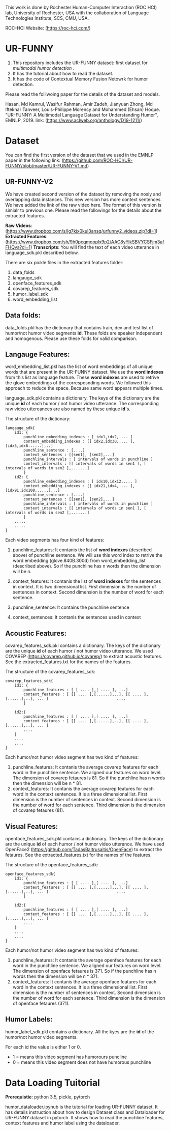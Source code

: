
This work is done by Rochester Human-Computer Interaction (ROC HCI) lab, University of Rochester, USA with the collaboration of Language Technologies Institute, SCS, CMU, USA.

ROC-HCI Website: (https://roc-hci.com/) 

# UR-FUNNY
 
1. This repository includes the UR-FUNNY dataset: first dataset for *multimodal humor detection* .
2. It has the tutorial about how to read the dataset.
3. It has the code of Contextual Memory Fusion Netowrk for humor detection.

Please read the folllwoing paper for the details of the dataset and models.

Hasan, Md Kamrul, Wasifur Rahman, Amir Zadeh, Jianyuan Zhong, Md Iftekhar Tanveer, Louis-Philippe Morency and Mohammed (Ehsan) Hoque. "UR-FUNNY: A Multimodal Language Dataset for Understanding Humor", EMNLP, 2019. link: (https://www.aclweb.org/anthology/D19-1211/)


# Dataset

You can find the first version of the dataset that we used in the EMNLP paper in the following link: (https://github.com/ROC-HCI/UR-FUNNY/blob/master/UR-FUNNY-V1.md)

## UR-FUNNY-V2
We have created second version of the dataset by removing the nosiy and overlapping data instances. This new version has more context sentences. We have added the link of the raw video here. The format of this version is simialr to previous one. Please read the followings for the details about the extracted features. 

**Raw Videos**: (https://www.dropbox.com/s/lg7kjx0kul3ansq/urfunny2_videos.zip?dl=1)  
**Extracted Features**: (https://www.dropbox.com/sh/9h0pcqmqoplx9p2/AAC8yYikSBVYCSFjm3afFHQva?dl=1)
**Transcripts**: You will find the text of each video utterance in language_sdk.pkl described below.

There are six pickle files in the extracted features folder:

1. data_folds 
2. langauge_sdk
3. openface_features_sdk
4. covarep_features_sdk
5. humor_label_sdk
6. word_embedding_list



## Data folds:

data_folds.pkl has the dictionary that contains train, dev and test list of humor/not humor video segments **id**. These folds are speaker independent and homogenous. Please use these folds for valid comparison.


## Langauge Features:

word_embedding_list.pkl has the list of word embeddings of all unique words that are present in the UR-FUNNY dataset. We use the **word indexes** from this list as language feature. These **word indexes** are used to retrive the glove embeddings of the corresposnding words. We followed this approach to reduce the space. Because same word appears multiple times.


language_sdk.pkl contains a dictionary. The keys of the dictionary are the unique **id** of each humor / not humor video utterance. The corresponding raw video uttereances are also named by these unique **id**'s.

The structure of the dictionary:

```
langauge_sdk{
	id1: {
		punchline_embedding_indexes : [ idx1,idx2,.... ]
		context_embedding_indexes : [[ idx2,idx30,.... ],[idx5,idx6......],..]	
		punchline_sentence : [....]
		context_sentences : [[sen1], [sen2],...]
		punchline_intervals : [ intervals of words in punchline ]
		context_intervals : [[ intervals of words in sen1 ], [ intervals of words in sen2 ],.......]
		}
	id2: {
		punchline_embedding_indexes : [ idx10,idx12,.... ]
		context_embedding_indexes : [[ idx21,idx4,.... ],[idx91,idx100......],..]	
		punchline_sentence : [....]
		context_sentences : [[sen1], [sen2],...]
		punchline_intervals : [ intervals of words in punchline ]
		context_intervals : [[ intervals of words in sen1 ], [ intervals of words in sen2 ],.......]				 
		}
	.....
	.....
}
```

Each video segments has four kind of features: 

1. punchline_features: It contanis the list of **word indexes** (described above) of punchline sentence. We will use this word index to retrive the word embedding (glove.840B.300d) from word_embedding_list (described above). So if the punchline has n words then the dimension will be n.

2. context_features: It contanis the list of **word indexes** for the sentences in context. It is two dimensional list. First dimension is the number of sentences in context. Second dimension is the number of word for each sentence.

3. punchline_sentence: It contains the punchline sentence

4. context_sentences: It contanis the sentences used in context


## Acoustic Features:

covarep_features_sdk.pkl contains a dictionary. The keys of the dictionary are the unique **id** of each humor / not humor video utterance. We used COVAREP (https://covarep.github.io/covarep/) to extract acoustic features. See the extracted_features.txt for the names of the features.

The structure of the covarep_features_sdk:

```
covarep_features_sdk{
	id1: {
		punchline_features : [ [ .... ],[ .... ], ...]
		context_features : [ [[ .... ],[......],..], [[ .... ],[......],..], ... ]							 	....
		}

	id2:{
		punchline_features : [ [ .... ],[ .... ], ...]
		context_features : [ [[ .... ],[......],..], [[ .... ],[......],..], ... ]
		....
	}
	....
	....
}
```

Each humor/not humor video segment has two kind of features:

1. punchline_features: It contanis the average covarep features for each word in the punchline sentence. We aligned our features on word level. The dimension of covarep fetaures is 81. So if the punchline has n words then the dimension will be n * 81.
2. context_features: It contanis the average covarep features for each word in the context sentences. It is a three dimensional list. First dimension is the number of sentences in context. Second dimension is the number of word for each sentence. Third dimension is the dimension of covarep fetaures (81).



## Visual Features:

openface_features_sdk.pkl contains a dictionary. The keys of the dictionary are the unique **id** of each humor / not humor video utterance. We have used OpenFace2 (https://github.com/TadasBaltrusaitis/OpenFace) to extract the fetaures. See the extracted_features.txt for the names of the features.

The structure of the openface_features_sdk:

```
openface_features_sdk{
	id1: {
		punchline_features : [ [ .... ],[ .... ], ...]
		context_features : [ [[ .... ],[......],..], [[ .... ],[......],..], ... ]							 	....
		}

	id2:{
		punchline_features : [ [ .... ],[ .... ], ...]
		context_features : [ [[ .... ],[......],..], [[ .... ],[......],..], ... ]
		....
	}
	....
	....
}
```

Each humor/not humor video segment has two kind of features:

1. punchline_features: It contanis the average openface features for each word in the punchline sentence. We aligned our features on word level. The dimension of openface fetaures is 371. So if the punchline has n words then the dimension will be n * 371.
2. context_features: It contanis the average openface features for each word in the context sentences. It is a three dimensional list. First dimension is the number of sentences in context. Second dimension is the number of word for each sentence. Third dimension is the dimension of openface fetaures (371).

## Humor Labels:

humor_label_sdk.pkl contains a dictionary. All the kyes are the **id** of the humor/not humor video segments.

For each id the value is either 1 or 0.

- 1 = means this video segment has humorours puncline
- 0 = means this video segment does not have humorous punchline 


# Data Loading Tuitorial

**Prerequistie**: python 3.5, pickle, pytorch

humor_dataloader.ipynub is the tutorial for loading UR-FUNNY dataset. It has details instruction about how to design Dataset class and Dataloader for UR-FUNNY dataset in pytorch. It shows how to read the punchline features, context features and humor label using the dataloader.   

